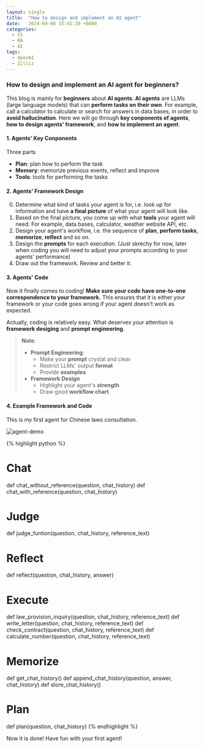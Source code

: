 ```yaml
---
layout: single
title:  "How to design and implement an AI agent"
date:   2024-09-08 15:41:20 +0800
categories:
  - CS
  - RA
  - AI
tags:
  - OpenAI
  - Zilliz
---
```

### How to design and implement an AI agent for beginners?
This blog is mainly for **beginners** about **AI agents**. **AI agents** are LLMs (large language models) that can **perform tasks on their own**. For example, call a calculator to calculate or search for answers in data bases, in order to **avoid hallucination**. Here we will go through **key conponents of agents**, **how to design agents' framework**, and **how to implement an agent**.

#### 1. Agents' Key Conponents
Three parts
- **Plan**: plan how to perform the task
- **Memory**: memorize previous events, reflect and improve
- **Tools**: tools for performing the tasks

#### 2. Agents' Framework Design
0. Determine what kind of tasks your agent is for, i.e. look up for information and have **a final picture** of what your agent will look like.
1. Based on the final picture, you come up with what **tools** your agent will need. For example, data bases, calculator, weather website API, etc.
2. Design your agent's workflow, i.e. the sequence of **plan**, **perform tasks**, **memorize**, **reflect** and so on.
3. Design the **prompts** for each execution. (Just skrechy for now, later when coding you will need to adjust your prompts according to your agents' performance)
4. Draw out the framework. Review and better it.

#### 3. Agents' Code
Now it finally comes to coding! **Make sure your code have one-to-one correspondence to your framework.** This ensures that it is either your framework or your code goes wrong if your agent doesn't work as expected.

Actually, coding is relatively easy. What deserves your attention is **framework desiging** and **prompt engineering**.

> **Note**:
> - **Prompt Engineering**: 
>   - Make your **prompt** crystal and clear
>   - Restrict LLMs' output **format**
>   - Provide **examples**
> - **Framework Design**
>   - Highlight your agent's **strength**
>   - Draw good **workflow chart**

#### 4. Example Framework and Code
This is my first agent for Chinese laws consultation.

![agent-demo](/images/agent-demo.png)

{% highlight python %}
# Chat
def chat_without_reference(question, chat_history)
def chat_with_reference(question, chat_history)

# Judge
def judge_funtion(question, chat_history, reference_text)

# Reflect
def reflect(question, chat_history, answer)

# Execute
def law_provision_inquiry(question, chat_history, reference_text)
def write_letter(question, chat_history, reference_text)
def check_contract(question, chat_history, reference_text)
def calculate_number(question, chat_history, reference_text)

# Memorize
def get_chat_history()
def append_chat_history(question, answer, chat_history)
def store_chat_history()

# Plan
def plan(question, chat_history)
{% endhighlight %}

Now it is done! Have fun with your first agent!
